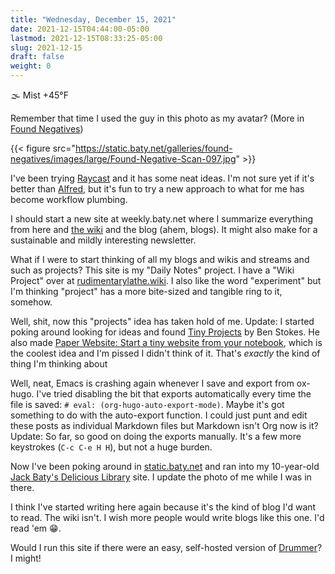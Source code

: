 ```yaml
---
title: "Wednesday, December 15, 2021"
date: 2021-12-15T04:44:00-05:00
lastmod: 2021-12-15T08:33:25-05:00
slug: 2021-12-15
draft: false
weight: 0
---
```


🌫  Mist +45°F

Remember that time I used the guy in this photo as my avatar? (More in [Found Negatives](https://static.baty.net/galleries/found-negatives/))

{{< figure src="https://static.baty.net/galleries/found-negatives/images/large/Found-Negative-Scan-097.jpg" >}}

I've been trying [Raycast](https://www.raycast.com/) and it has some neat ideas. I'm not sure yet if it's better than [Alfred](https://www.alfredapp.com), but it's fun to try a new approach to what for me has become workflow plumbing.

I should start a new site at weekly.baty.net where I summarize everything from here and [the wiki](https://rudimentarylathe.wiki) and the blog (ahem, blogs). It might also make for a sustainable and mildly interesting newsletter.

What if I were to start thinking of all my blogs and wikis and streams and such as projects? This site is my "Daily Notes" project. I have a "Wiki Project" over at [rudimentarylathe.wiki](https://rudimentarylathe.org). I also like the word "experiment" but I'm thinking "project" has a more bite-sized and tangible ring to it, somehow.

Well, shit, now this "projects" idea has taken hold of me. Update: I started poking around looking for ideas and found [Tiny Projects](https://tinyprojects.dev/) by Ben Stokes. He also made [Paper Website: Start a tiny website from your notebook](https://paperwebsite.com/), which is the coolest idea and I'm pissed I didn't think of it. That's _exactly_ the kind of thing I'm thinking about

Well, neat, Emacs is crashing again whenever I save and export from ox-hugo. I've tried disabling the bit that exports automatically every time the file is saved: `# eval: (org-hugo-auto-export-mode)`. Maybe it's got something to do with the auto-export function. I could just punt and edit these posts as individual Markdown files but Markdown isn't Org now is it? Update: So far, so good on doing the exports manually. It's a few more keystrokes (`C-c C-e H H`), but not a huge burden.

Now I've been poking around in [static.baty.net](https://static.baty.net) and ran into my 10-year-old [Jack Baty's Delicious Library](https://dellibrary.baty.net/) site. I update the photo of me while I was in there.

I think I've started writing here again because it's the kind of blog I'd want to read. The wiki isn't. I wish more people would write blogs like this one. I'd read 'em 😁.

Would I run this site if there were an easy, self-hosted version of [Drummer](http://drummer.scripting.com)? I might!

[//]: # "Exported with love from a post written in Org mode"
[//]: # "- https://github.com/kaushalmodi/ox-hugo"
